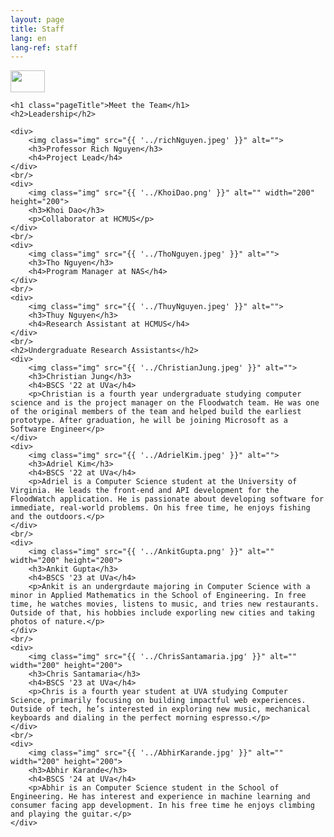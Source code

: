 ```yaml
---
layout: page
title: Staff
lang: en
lang-ref: staff
---
```


<a href="https://floodwatch--home-netlify-app.translate.goog/en/?_x_tr_sl=auto&_x_tr_tl=vi&_x_tr_hl=en&_x_tr_pto=wapp"><img src="{{ '../vi.jpg' }}" alt="" style="width:55px;height:35px;"></a>

<div class="post">

    <h1 class="pageTitle">Meet the Team</h1>
    <h2>Leadership</h2>

    <div>
        <img class="img" src="{{ '../richNguyen.jpeg' }}" alt="">
        <h3>Professor Rich Nguyen</h3>
        <h4>Project Lead</h4>
    </div>
    <br/>
    <div>
        <img class="img" src="{{ '../KhoiDao.png' }}" alt="" width="200" height="200">
        <h3>Khoi Dao</h3>
        <p>Collaborator at HCMUS</p>
    </div>
    <br/>
    <div>
        <img class="img" src="{{ '../ThoNguyen.jpeg' }}" alt="">
        <h3>Tho Nguyen</h3>
        <h4>Program Manager at NAS</h4>
    </div>
    <br/>
    <div>
        <img class="img" src="{{ '../ThuyNguyen.jpeg' }}" alt="">
        <h3>Thuy Nguyen</h3>
        <h4>Research Assistant at HCMUS</h4>
    </div>
    <br/>
    <h2>Undergraduate Research Assistants</h2>
    <div>
        <img class="img" src="{{ '../ChristianJung.jpeg' }}" alt="">
        <h3>Christian Jung</h3>
        <h4>BSCS '22 at UVa</h4>
        <p>Christian is a fourth year undergraduate studying computer science and is the project manager on the Floodwatch team. He was one of the original members of the team and helped build the earliest prototype. After graduation, he will be joining Microsoft as a Software Engineer</p>
    </div>
    <div>
        <img class="img" src="{{ '../AdrielKim.jpeg' }}" alt="">
        <h3>Adriel Kim</h3>
        <h4>BSCS '22 at UVa</h4>
        <p>Adriel is a Computer Science student at the University of Virginia. He leads the front-end and API development for the FloodWatch application. He is passionate about developing software for immediate, real-world problems. On his free time, he enjoys fishing and the outdoors.</p>
    </div>
    <br/>
    <div>
        <img class="img" src="{{ '../AnkitGupta.png' }}" alt="" width="200" height="200">
        <h3>Ankit Gupta</h3>
        <h4>BSCS '23 at UVa</h4>
        <p>Ankit is an undergrdaute majoring in Computer Science with a minor in Applied Mathematics in the School of Engineering. In free time, he watches movies, listens to music, and tries new restaurants. Outside of that, his hobbies include exporling new cities and taking photos of nature.</p>
    </div>
    <br/>
    <div>
        <img class="img" src="{{ '../ChrisSantamaria.jpg' }}" alt="" width="200" height="200">
        <h3>Chris Santamaria</h3>
        <h4>BSCS '23 at UVa</h4>
        <p>Chris is a fourth year student at UVA studying Computer Science, primarily focusing on building impactful web experiences. Outside of tech, he’s interested in exploring new music, mechanical keyboards and dialing in the perfect morning espresso.</p>
    </div>
    <br/>
    <div>
        <img class="img" src="{{ '../AbhirKarande.jpg' }}" alt="" width="200" height="200">
        <h3>Abhir Karande</h3>
        <h4>BSCS '24 at UVa</h4>
        <p>Abhir is an Computer Science student in the School of Engineering. He has interest and experience in machine learning and consumer facing app development. In his free time he enjoys climbing and playing the guitar.</p>
    </div>

</div>

